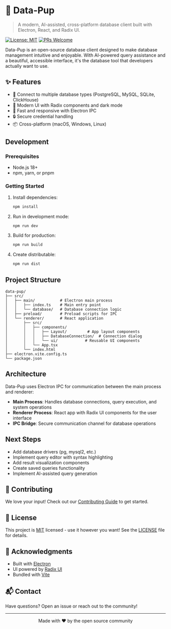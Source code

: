 # 🐶 Data-Pup

> A modern, AI-assisted, cross-platform database client built with Electron, React, and Radix UI.

[![License: MIT](https://img.shields.io/badge/License-MIT-yellow.svg)](https://opensource.org/licenses/MIT)
[![PRs Welcome](https://img.shields.io/badge/PRs-welcome-brightgreen.svg)](CONTRIBUTING.md)

Data-Pup is an open-source database client designed to make database management intuitive and enjoyable. With AI-powered query assistance and a beautiful, accessible interface, it's the database tool that developers actually want to use.

## ✨ Features

- 🔌 Connect to multiple database types (PostgreSQL, MySQL, SQLite, ClickHouse)
- 🎨 Modern UI with Radix components and dark mode
- 🚀 Fast and responsive with Electron IPC
- 🔒 Secure credential handling
- 📦 Cross-platform (macOS, Windows, Linux)

## Development

### Prerequisites

- Node.js 18+
- npm, yarn, or pnpm

### Getting Started

1. Install dependencies:
   ```bash
   npm install
   ```

2. Run in development mode:
   ```bash
   npm run dev
   ```

3. Build for production:
   ```bash
   npm run build
   ```

4. Create distributable:
   ```bash
   npm run dist
   ```

## Project Structure

```
data-pup/
├── src/
│   ├── main/           # Electron main process
│   │   ├── index.ts    # Main entry point
│   │   └── database/   # Database connection logic
│   ├── preload/        # Preload scripts for IPC
│   └── renderer/       # React application
│       ├── src/
│       │   ├── components/
│       │   │   ├── Layout/         # App layout components
│       │   │   ├── DatabaseConnection/  # Connection dialog
│       │   │   └── ui/            # Reusable UI components
│       │   └── App.tsx
│       └── index.html
├── electron.vite.config.ts
└── package.json
```

## Architecture

Data-Pup uses Electron IPC for communication between the main process and renderer:

- **Main Process**: Handles database connections, query execution, and system operations
- **Renderer Process**: React app with Radix UI components for the user interface
- **IPC Bridge**: Secure communication channel for database operations

## Next Steps

- Add database drivers (pg, mysql2, etc.)
- Implement query editor with syntax highlighting
- Add result visualization components
- Create saved queries functionality
- Implement AI-assisted query generation

## 🤝 Contributing

We love your input! Check out our [Contributing Guide](CONTRIBUTING.md) to get started.

## 📝 License

This project is [MIT](LICENSE) licensed - use it however you want! See the [LICENSE](LICENSE) file for details.

## 🙏 Acknowledgments

- Built with [Electron](https://www.electronjs.org/)
- UI powered by [Radix UI](https://www.radix-ui.com/)
- Bundled with [Vite](https://vitejs.dev/)

## 📬 Contact

Have questions? Open an issue or reach out to the community!

---

<p align="center">Made with ❤️ by the open source community</p>